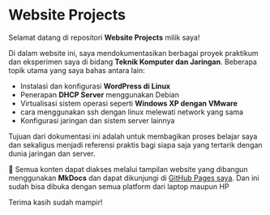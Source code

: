 # Website Projects

Selamat datang di repositori **Website Projects** milik saya!

Di dalam website ini, saya mendokumentasikan berbagai proyek praktikum dan eksperimen saya di bidang **Teknik Komputer dan Jaringan**. Beberapa topik utama yang saya bahas antara lain:

- Instalasi dan konfigurasi **WordPress di Linux**
- Penerapan **DHCP Server** menggunakan Debian
- Virtualisasi sistem operasi seperti **Windows XP dengan VMware**
- cara menggunakan ssh dengan linux melewati network yang sama
- Konfigurasi jaringan dan sistem server lainnya

Tujuan dari dokumentasi ini adalah untuk membagikan proses belajar saya dan sekaligus menjadi referensi praktis bagi siapa saja yang tertarik dengan dunia jaringan dan server.

📁 Semua konten dapat diakses melalui tampilan website yang dibangun menggunakan **MkDocs** dan dapat dikunjungi di [GitHub Pages saya](https://lukizcookiez.github.io/Website-Projects/). 
Dan ini sudah bisa dibuka dengan semua platform dari laptop maupun HP

Terima kasih sudah mampir!
